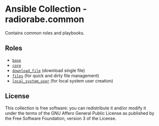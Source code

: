 # Ansible Collection - radiorabe.common

Contains common roles and playbooks.

## Roles

* [`base`](https://github.com/radiorabe/ansible-collection-common/tree/main/roles/base)
* [`core`](https://github.com/radiorabe/ansible-collection-common/tree/main/roles/core)
* [`download_file`](https://github.com/radiorabe/ansible-collection-common/tree/main/roles/download_file) (download single file)
* [`files`](https://github.com/radiorabe/ansible-collection-common/tree/main/roles/files) (for quick and dirty file management)
* [`local_system_user`](https://github.com/radiorabe/ansible-collection-common/tree/main/roles/local_system_user) (for local system user creation)

## License

This collection is free software: you can redistribute it and/or modify it under the terms of the GNU Affero General Public License as published by the Free Software Foundation, version 3 of the License.
